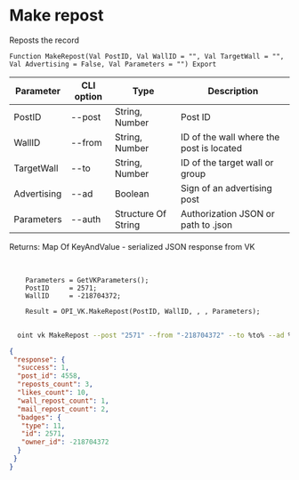 ﻿---
sidebar_position: 2
---

# Make repost
 Reposts the record



`Function MakeRepost(Val PostID, Val WallID = "", Val TargetWall = "", Val Advertising = False, Val Parameters = "") Export`

  | Parameter | CLI option | Type | Description |
  |-|-|-|-|
  | PostID | --post | String, Number | Post ID |
  | WallID | --from | String, Number | ID of the wall where the post is located |
  | TargetWall | --to | String, Number | ID of the target wall or group |
  | Advertising | --ad | Boolean | Sign of an advertising post |
  | Parameters | --auth | Structure Of String | Authorization JSON or path to .json |

  
  Returns:  Map Of KeyAndValue - serialized JSON response from VK

<br/>




```bsl title="Code example"
    Parameters = GetVKParameters();
    PostID     = 2571;
    WallID     = -218704372;

    Result = OPI_VK.MakeRepost(PostID, WallID, , , Parameters);
```



```sh title="CLI command example"
    
  oint vk MakeRepost --post "2571" --from "-218704372" --to %to% --ad %ad% --auth "GetVKParameters()"

```

```json title="Result"
{
 "response": {
  "success": 1,
  "post_id": 4558,
  "reposts_count": 3,
  "likes_count": 10,
  "wall_repost_count": 1,
  "mail_repost_count": 2,
  "badges": {
   "type": 11,
   "id": 2571,
   "owner_id": -218704372
  }
 }
}
```
